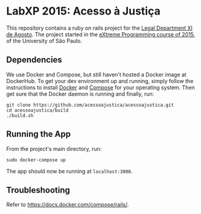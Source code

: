 # LabXP 2015: Acesso à Justiça 

This repository contains a ruby on rails project for the
[Legal Department XI de Agosto](http://djonzedeagosto.org.br/). The project 
started in the 
[eXtreme Programming course of 2015](http://ccsl.ime.usp.br/wiki/LabXP2015), 
of the University of São Paulo.

## Dependencies

We use Docker and Compose, but still haven't hosted a Docker 
image at DockerHub.
To get your dev environment up and running, simply follow the instructions to 
install [Docker](https://docs.docker.com/installation/) and 
[Compose](https://docs.docker.com/compose/install/) for your
operating system. Then get sure that the Docker daemon is running and 
finally, run:

```
git clone https://github.com/acessoajustica/acessoajustica.git
cd acessoajustica/build
./build.sh
```

## Running the App

From the project's main directory, run:

```
sudo docker-compose up
```

The app should now be running at <code>localhost:3000</code>.

## Troubleshooting

Refer to https://docs.docker.com/compose/rails/.
